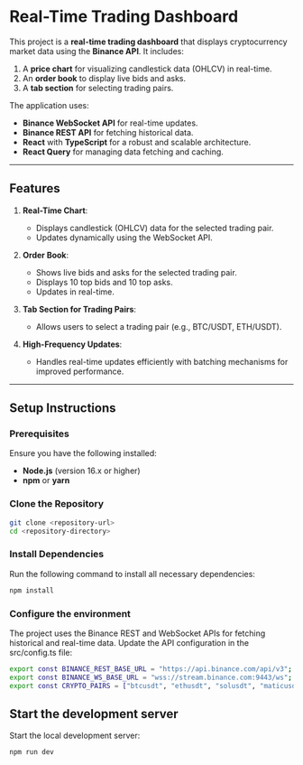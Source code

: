 # Real-Time Trading Dashboard

This project is a **real-time trading dashboard** that displays cryptocurrency market data using the **Binance API**. It includes:

1. A **price chart** for visualizing candlestick data (OHLCV) in real-time.
2. An **order book** to display live bids and asks.
3. A **tab section** for selecting trading pairs.

The application uses:

- **Binance WebSocket API** for real-time updates.
- **Binance REST API** for fetching historical data.
- **React** with **TypeScript** for a robust and scalable architecture.
- **React Query** for managing data fetching and caching.

---

## Features

1. **Real-Time Chart**:

   - Displays candlestick (OHLCV) data for the selected trading pair.
   - Updates dynamically using the WebSocket API.

2. **Order Book**:

   - Shows live bids and asks for the selected trading pair.
   - Displays 10 top bids and 10 top asks.
   - Updates in real-time.

3. **Tab Section for Trading Pairs**:

   - Allows users to select a trading pair (e.g., BTC/USDT, ETH/USDT).

4. **High-Frequency Updates**:
   - Handles real-time updates efficiently with batching mechanisms for improved performance.

---

## Setup Instructions

### Prerequisites

Ensure you have the following installed:

- **Node.js** (version 16.x or higher)
- **npm** or **yarn**

### Clone the Repository

```bash
git clone <repository-url>
cd <repository-directory>
```

### Install Dependencies

Run the following command to install all necessary dependencies:

```bash
npm install
```

### Configure the environment

The project uses the Binance REST and WebSocket APIs for fetching historical and real-time data. Update the API configuration in the src/config.ts file:

```bash
export const BINANCE_REST_BASE_URL = "https://api.binance.com/api/v3";
export const BINANCE_WS_BASE_URL = "wss://stream.binance.com:9443/ws";
export const CRYPTO_PAIRS = ["btcusdt", "ethusdt", "solusdt", "maticusdt"];
```

## Start the development server

Start the local development server:

```bash
npm run dev
```
